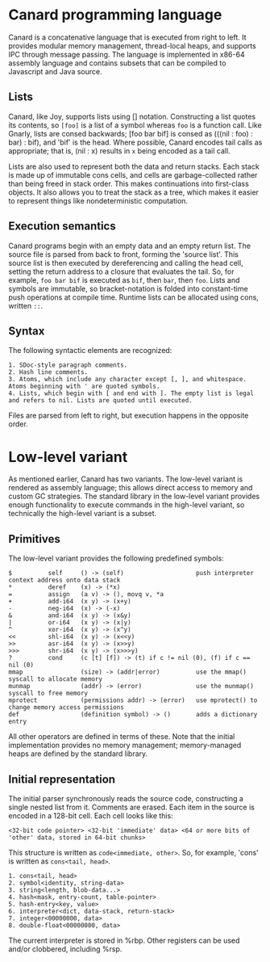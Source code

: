 # Canard programming language

Canard is a concatenative language that is executed from right to left. It provides modular memory management, thread-local heaps, and supports IPC through message passing. The language is
implemented in x86-64 assembly language and contains subsets that can be compiled to Javascript and Java source.

## Lists

Canard, like Joy, supports lists using [] notation. Constructing a list quotes its contents, so `[foo]` is a list of a symbol whereas `foo` is a function call. Like Gnarly, lists are consed
backwards; [foo bar bif] is consed as (((nil : foo) : bar) : bif), and 'bif' is the head. Where possible, Canard encodes tail calls as appropriate; that is, (nil : x) results in `x` being
encoded as a tail call.

Lists are also used to represent both the data and return stacks. Each stack is made up of immutable cons cells, and cells are garbage-collected rather than being freed in stack order. This
makes continuations into first-class objects. It also allows you to treat the stack as a tree, which makes it easier to represent things like nondeterministic computation.

## Execution semantics

Canard programs begin with an empty data and an empty return list. The source file is parsed from back to front, forming the 'source list'. This source list is then executed by dereferencing
and calling the head cell, setting the return address to a closure that evaluates the tail. So, for example, `foo bar bif` is executed as `bif`, then `bar`, then `foo`. Lists and symbols are
immutable, so bracket-notation is folded into constant-time push operations at compile time. Runtime lists can be allocated using cons, written `::`.

## Syntax

The following syntactic elements are recognized:

    1. SDoc-style paragraph comments.
    2. Hash line comments.
    3. Atoms, which include any character except [, ], and whitespace. Atoms beginning with ' are quoted symbols.
    4. Lists, which begin with [ and end with ]. The empty list is legal and refers to nil. Lists are quoted until executed.

Files are parsed from left to right, but execution happens in the opposite order.

# Low-level variant

As mentioned earlier, Canard has two variants. The low-level variant is rendered as assembly language; this allows direct access to memory and custom GC strategies. The standard library in the
low-level variant provides enough functionality to execute commands in the high-level variant, so technically the high-level variant is a subset.

## Primitives

The low-level variant provides the following predefined symbols:

    $          self     () -> (self)                    push interpreter context address onto data stack
    *          deref    (x) -> (*x)
    =          assign   (a v) -> (), movq v, *a
    +          add-i64  (x y) -> (x+y)
    -          neg-i64  (x) -> (-x)
    &          and-i64  (x y) -> (x&y)
    |          or-i64   (x y) -> (x|y)
    ^          xor-i64  (x y) -> (x^y)
    <<         shl-i64  (x y) -> (x<<y)
    >>         asr-i64  (x y) -> (x>>y)
    >>>        shr-i64  (x y) -> (x>>>y)
    ?          cond     (c [t] [f]) -> (t) if c != nil (0), (f) if c == nil (0)
    mmap                (size) -> (addr|error)          use the mmap() syscall to allocate memory
    munmap              (addr) -> (error)               use the munmap() syscall to free memory
    mprotect            (permissions addr) -> (error)   use mprotect() to change memory access permissions
    def                 (definition symbol) -> ()       adds a dictionary entry

All other operators are defined in terms of these. Note that the initial implementation provides no memory management; memory-managed heaps are defined by the standard library.

## Initial representation

The initial parser synchronously reads the source code, constructing a single nested list from it. Comments are erased. Each item in the source is encoded in a 128-bit cell. Each cell looks
like this:

    <32-bit code pointer> <32-bit 'immediate' data> <64 or more bits of 'other' data, stored in 64-bit chunks>

This structure is written as `code<immediate, other>`. So, for example, 'cons' is written as `cons<tail, head>`.

    1. cons<tail, head>
    2. symbol<identity, string-data>
    3. string<length, blob-data...>
    4. hash<mask, entry-count, table-pointer>
    5. hash-entry<key, value>
    6. interpreter<dict, data-stack, return-stack>
    7. integer<00000000, data>
    8. double-float<00000000, data>

The current interpreter is stored in %rbp. Other registers can be used and/or clobbered, including %rsp.